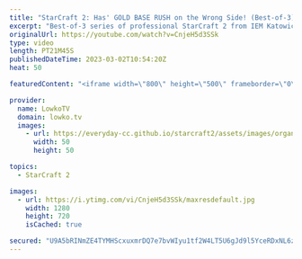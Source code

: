 ```yaml
---
title: "StarCraft 2: Has' GOLD BASE RUSH on the Wrong Side! (Best-of-3)"
excerpt: "Best-of-3 series of professional StarCraft 2 from IEM Katowice. In this best-of-3 match of StarCraft 2 Has (Protoss) decides to go for some very creative strategies versus Spirit (Terran).  Support my work: https://patreon.com/lowkotv Lowko Merch: https://lowko.shop  My YouTube channels: @LowkoTV @MoreLowko"
originalUrl: https://youtube.com/watch?v=CnjeH5d3SSk
type: video
length: PT21M45S
publishedDateTime: 2023-03-02T10:54:20Z
heat: 50

featuredContent: "<iframe width=\"800\" height=\"500\" frameborder=\"0\" src=\"https://www.youtube.com/embed/CnjeH5d3SSk\" allow=\"accelerometer; autoplay; encrypted-media; gyroscope; picture-in-picture\" allowfullscreen></iframe>"

provider:
  name: LowkoTV
  domain: lowko.tv
  images:
    - url: https://everyday-cc.github.io/starcraft2/assets/images/organizations/lowko.tv-50x50.jpg
      width: 50
      height: 50

topics:
  - StarCraft 2

images:
  - url: https://i.ytimg.com/vi/CnjeH5d3SSk/maxresdefault.jpg
    width: 1280
    height: 720
    isCached: true

secured: "U9A5bRINmZE4TYMHScxuxmrDQ7e7bvWIyu1tf2W4LT5U6gJd9l5YceRDxNL6zBYDs7YLm3XC/VszoZFFQLD7kPu99GbYatb5r1sOXjj4xgt+VwYiR/Y2I5mJq2z3dX8W4rGh5Eq67kO/4Na6em3BErlb/RDDxjTpjOQsPZEjd7kw6m12WT5/GWfuUglLalIhEl3F0KMhwgunQfBciWGdWulICNq/ln/R/8hlQ5DoNkr7AmRpokf4pqsToFetLg4GXVu7llDQRJNBxUONwZQqO7jNRfZIbhkP15eSu1dazxyarF3yRaud8Fb0T0kbz1gBKseQcYYfRmgozMWnraWd6pZzUZl7F4z8GWlErHFy0WFDDwy3RHzPb8JRO6jrDjN8r4zcSXgjVMpYXcFGQIbF7HKzc8BCv1hTCn7YUoHTn/g=;9vo+Uv1Ytyc2Lfsb/DpjiA=="
---
```


